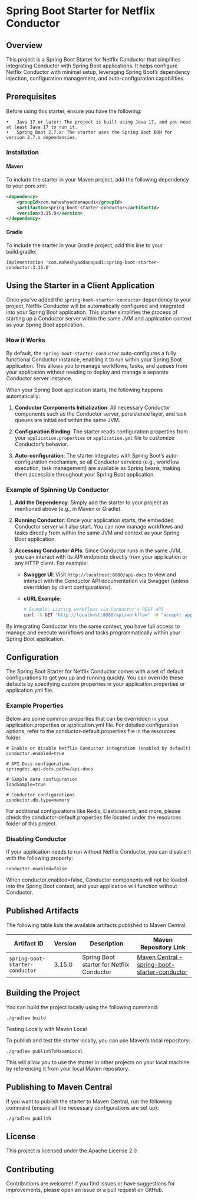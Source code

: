 # Spring Boot Starter for Netflix Conductor

## Overview

This project is a Spring Boot Starter for Netflix Conductor that simplifies integrating Conductor with Spring Boot applications. It helps configure Netflix Conductor with minimal setup, leveraging Spring Boot’s dependency injection, configuration management, and auto-configuration capabilities.

## Prerequisites

Before using this starter, ensure you have the following:

	•	Java 17 or later: The project is built using Java 17, and you need at least Java 17 to run it.
	•	Spring Boot 2.7.x: The starter uses the Spring Boot BOM for version 2.7.x dependencies.

### Installation

#### Maven

To include the starter in your Maven project, add the following dependency to your pom.xml:

```xml
<dependency>
    <groupId>com.maheshyaddanapudi</groupId>
    <artifactId>spring-boot-starter-conductor</artifactId>
    <version>3.15.0</version>
</dependency>
```

#### Gradle

To include the starter in your Gradle project, add this line to your build.gradle:

```
implementation 'com.maheshyaddanapudi:spring-boot-starter-conductor:3.15.0'
```

## Using the Starter in a Client Application

Once you've added the `spring-boot-starter-conductor` dependency to your project, Netflix Conductor will be automatically configured and integrated into your Spring Boot application. This starter simplifies the process of starting up a Conductor server within the same JVM and application context as your Spring Boot application.

### How it Works

By default, the `spring-boot-starter-conductor` auto-configures a fully functional Conductor instance, enabling it to run within your Spring Boot application. This allows you to manage workflows, tasks, and queues from your application without needing to deploy and manage a separate Conductor server instance.

When your Spring Boot application starts, the following happens automatically:

1. **Conductor Components Initialization**: All necessary Conductor components such as the Conductor server, persistence layer, and task queues are initialized within the same JVM.
  
2. **Configuration Binding**: The starter reads configuration properties from your `application.properties` or `application.yml` file to customize Conductor’s behavior.

3. **Auto-configuration**: The starter integrates with Spring Boot’s auto-configuration mechanism, so all Conductor services (e.g., workflow execution, task management) are available as Spring beans, making them accessible throughout your Spring Boot application.

### Example of Spinning Up Conductor

1. **Add the Dependency**:
   Simply add the starter to your project as mentioned above (e.g., in Maven or Gradle).

2. **Running Conductor**:
   Once your application starts, the embedded Conductor server will also start. You can now manage workflows and tasks directly from within the same JVM and context as your Spring Boot application.

3. **Accessing Conductor APIs**:
   Since Conductor runs in the same JVM, you can interact with its API endpoints directly from your application or any HTTP client. For example:
   
   - **Swagger UI**: Visit `http://localhost:8080/api-docs` to view and interact with the Conductor API documentation via Swagger (unless overridden by client configurations).
   
   - **cURL Example**:
     ```bash
     # Example: Listing workflows via Conductor's REST API
     curl -X GET "http://localhost:8080/api/workflow" -H "accept: application/json"
     ```

By integrating Conductor into the same context, you have full access to manage and execute workflows and tasks programmatically within your Spring Boot application.

## Configuration

The Spring Boot Starter for Netflix Conductor comes with a set of default configurations to get you up and running quickly. You can override these defaults by specifying custom properties in your application.properties or application.yml file.

### Example Properties

Below are some common properties that can be overridden in your application.properties or application.yml file. For detailed configuration options, refer to the conductor-default.properties file in the resources folder.

```
# Enable or disable Netflix Conductor integration (enabled by default)
conductor.enabled=true

# API Docs configuration
springdoc.api-docs.path=/api-docs

# Sample data configuration
loadSample=true

# Conductor configurations
conductor.db.type=memory
```

For additional configurations like Redis, Elasticsearch, and more, please check the conductor-default.properties file located under the resources folder of this project.

### Disabling Conductor

If your application needs to run without Netflix Conductor, you can disable it with the following property:

```
conductor.enabled=false
```

When conductor.enabled=false, Conductor components will not be loaded into the Spring Boot context, and your application will function without Conductor.

## Published Artifacts

The following table lists the available artifacts published to Maven Central:

| Artifact ID                      | Version | Description                                    | Maven Repository Link                                                                                                 |
|-----------------------------------|---------|------------------------------------------------|----------------------------------------------------------------------------------------------------------------------|
| `spring-boot-starter-conductor`   | 3.15.0  | Spring Boot starter for Netflix Conductor       | [Maven Central - spring-boot-starter-conductor](https://search.maven.org/artifact/com.maheshyaddanapudi/spring-boot-starter-conductor/3.15.0/jar) |

## Building the Project

You can build the project locally using the following command:

```
./gradlew build
```

Testing Locally with Maven Local

To publish and test the starter locally, you can use Maven’s local repository:

```
./gradlew publishToMavenLocal
```

This will allow you to use the starter in other projects on your local machine by referencing it from your local Maven repository.

## Publishing to Maven Central

If you want to publish the starter to Maven Central, run the following command (ensure all the necessary configurations are set up):

```
./gradlew publish
```

## License

This project is licensed under the Apache License 2.0.

## Contributing

Contributions are welcome! If you find issues or have suggestions for improvements, please open an issue or a pull request on GitHub.
